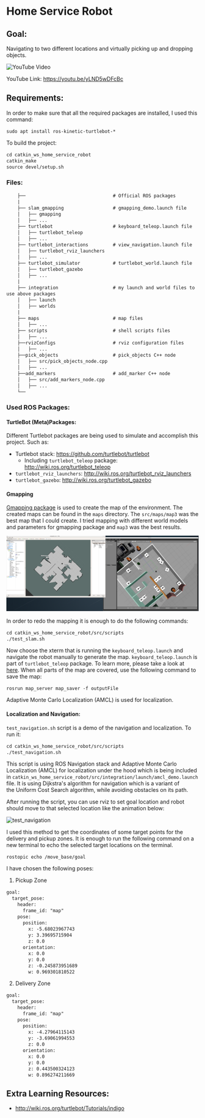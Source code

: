 # Home Service Robot

## Goal:
Navigating to two different locations and virtually picking up and dropping objects.

![[YouTube Video](https://youtu.be/yLND5wDFcBc)](final_results.gif)

YouTube Link: https://youtu.be/yLND5wDFcBc

## Requirements:
In order to make sure that all the required packages are installed, I used this command:
```
sudo apt install ros-kinetic-turtlebot-*
```

To build the project:
```
cd catkin_ws_home_service_robot
catkin_make
source devel/setup.sh
```

### Files:

```
    ├──                                # Official ROS packages
    |
    ├── slam_gmapping                  # gmapping_demo.launch file                   
    │   ├── gmapping
    │   ├── ...
    ├── turtlebot                      # keyboard_teleop.launch file
    │   ├── turtlebot_teleop
    │   ├── ...
    ├── turtlebot_interactions         # view_navigation.launch file      
    │   ├── turtlebot_rviz_launchers
    │   ├── ...
    ├── turtlebot_simulator            # turtlebot_world.launch file 
    │   ├── turtlebot_gazebo
    │   ├── ...
    |
    ├── integration                    # my launch and world files to use above packages
    │   ├── launch
    │   ├── worlds
    |
    ├── maps                           # map files
    │   ├── ...
    ├── scripts                        # shell scripts files
    │   ├── ...
    ├──rvizConfigs                     # rviz configuration files
    │   ├── ...
    ├──pick_objects                    # pick_objects C++ node
    │   ├── src/pick_objects_node.cpp
    │   ├── ...
    ├──add_markers                     # add_marker C++ node
    │   ├── src/add_markers_node.cpp
    │   ├── ...
    └──
```

### Used ROS Packages:

#### TurtleBot (Meta)Packages:
Different Turtlebot packages are being used to simulate and accomplish this project. Such as:
* Turtlebot stack: https://github.com/turtlebot/turtlebot
    * Including `turtlebot_teleop` package: http://wiki.ros.org/turtlebot_teleop
* `turtlebot_rviz_launchers`: http://wiki.ros.org/turtlebot_rviz_launchers
* `turtlebot_gazebo`: http://wiki.ros.org/turtlebot_gazebo

#### Gmapping
[Gmapping package](http://wiki.ros.org/gmapping) is used to create the map of the environment. The created maps can be found in the `maps` directory. The `src/maps/map3` was the best map that I could create. I tried mapping with different world models and parameters for gmapping package and `map3` was the best results.

![map3](src/maps/map3.png)

In order to redo the mapping it is enough to do the following commands:
```
cd catkin_ws_home_service_robot/src/scripts
./test_slam.sh
```
Now choose the xterm that is running the `keyboard_teleop.launch` 
and navigate the robot manually to generate the map. 
`keyboard_teleop.launch` is part of `turtlebot_teleop` package. 
To learn more, please take a look at 
[here](http://wiki.ros.org/turtlebot_teleop).
When all parts of the map are covered, use the following command to save the map:
```
rosrun map_server map_saver -f outputFile
```

Adaptive Monte Carlo Localization (AMCL) is used for localization.

#### Localization and Navigation:
`test_navigation.sh` script is a demo of the navigation and localization. To run it:
```
cd catkin_ws_home_service_robot/src/scripts
./test_navigation.sh
```
This script is using ROS Navigation stack and Adaptive Monte Carlo 
Localization (AMCL) for localization under the hood which is being 
included in `catkin_ws_home_service_robot/src/integration/launch/amcl_demo.launch` file.
It is using Dijkstra's algorithm for navigation which is a variant of \
the Uniform Cost Search algorithm, while avoiding obstacles on its path.

After running the script, you can use rviz to set goal location and robot should 
move to that selected location like the animation below:

![test_navigation](test_navigation.gif)

I used this method to get the coordinates of some target points for the delivery and pickup zones. 
It is enough to run the following command on a new terminal to echo the selected target locations 
on the terminal.

```
rostopic echo /move_base/goal 
```

I have chosen the following poses:
1. Pickup Zone
```
goal: 
  target_pose: 
    header: 
      frame_id: "map"
    pose: 
      position: 
        x: -5.68023967743
        y: 3.39695715904
        z: 0.0
      orientation: 
        x: 0.0
        y: 0.0
        z: -0.245873951689
        w: 0.969301810522
```
2. Delivery Zone
```
goal: 
  target_pose: 
    header: 
      frame_id: "map"
    pose: 
      position: 
        x: -4.27964115143
        y: -3.69061994553
        z: 0.0
      orientation: 
        x: 0.0
        y: 0.0
        z: 0.443500324123
        w: 0.896274211669
```

## Extra Learning Resources:
* http://wiki.ros.org/turtlebot/Tutorials/indigo